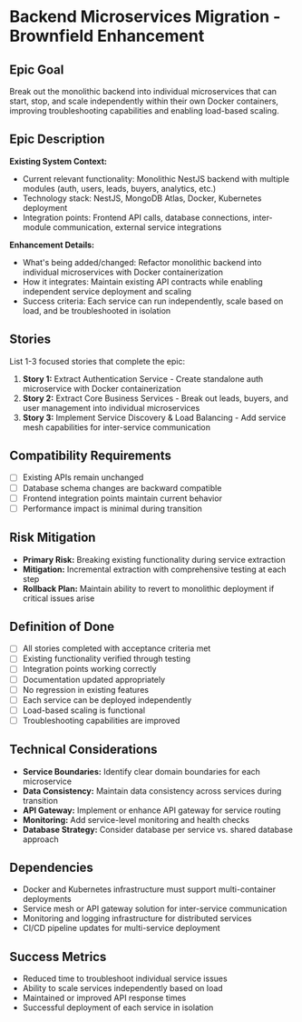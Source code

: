 # Backend Microservices Migration - Brownfield Enhancement

## Epic Goal

Break out the monolithic backend into individual microservices that can start, stop, and scale independently within their own Docker containers, improving troubleshooting capabilities and enabling load-based scaling.

## Epic Description

**Existing System Context:**

- Current relevant functionality: Monolithic NestJS backend with multiple modules (auth, users, leads, buyers, analytics, etc.)
- Technology stack: NestJS, MongoDB Atlas, Docker, Kubernetes deployment
- Integration points: Frontend API calls, database connections, inter-module communication, external service integrations

**Enhancement Details:**

- What's being added/changed: Refactor monolithic backend into individual microservices with Docker containerization
- How it integrates: Maintain existing API contracts while enabling independent service deployment and scaling
- Success criteria: Each service can run independently, scale based on load, and be troubleshooted in isolation

## Stories

List 1-3 focused stories that complete the epic:

1. **Story 1:** Extract Authentication Service - Create standalone auth microservice with Docker containerization
2. **Story 2:** Extract Core Business Services - Break out leads, buyers, and user management into individual microservices
3. **Story 3:** Implement Service Discovery & Load Balancing - Add service mesh capabilities for inter-service communication

## Compatibility Requirements

- [ ] Existing APIs remain unchanged
- [ ] Database schema changes are backward compatible
- [ ] Frontend integration points maintain current behavior
- [ ] Performance impact is minimal during transition

## Risk Mitigation

- **Primary Risk:** Breaking existing functionality during service extraction
- **Mitigation:** Incremental extraction with comprehensive testing at each step
- **Rollback Plan:** Maintain ability to revert to monolithic deployment if critical issues arise

## Definition of Done

- [ ] All stories completed with acceptance criteria met
- [ ] Existing functionality verified through testing
- [ ] Integration points working correctly
- [ ] Documentation updated appropriately
- [ ] No regression in existing features
- [ ] Each service can be deployed independently
- [ ] Load-based scaling is functional
- [ ] Troubleshooting capabilities are improved

## Technical Considerations

- **Service Boundaries:** Identify clear domain boundaries for each microservice
- **Data Consistency:** Maintain data consistency across services during transition
- **API Gateway:** Implement or enhance API gateway for service routing
- **Monitoring:** Add service-level monitoring and health checks
- **Database Strategy:** Consider database per service vs. shared database approach

## Dependencies

- Docker and Kubernetes infrastructure must support multi-container deployments
- Service mesh or API gateway solution for inter-service communication
- Monitoring and logging infrastructure for distributed services
- CI/CD pipeline updates for multi-service deployment

## Success Metrics

- Reduced time to troubleshoot individual service issues
- Ability to scale services independently based on load
- Maintained or improved API response times
- Successful deployment of each service in isolation
